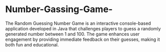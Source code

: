 # Number-Gassing-Game-
The Random Guessing Number Game is an interactive console-based application developed in Java that challenges players to guess a randomly generated number between 1 and 100. The game enhances user engagement by providing immediate feedback on their guesses, making it both fun and educational.

